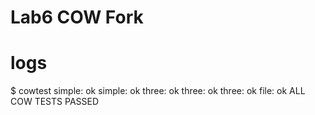 # Lab6 COW Fork

# logs
$ cowtest
simple: ok
simple: ok
three: ok
three: ok
three: ok
file: ok
ALL COW TESTS PASSED